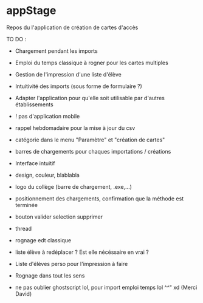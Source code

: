 # appStage 

Repos du l'application de création de cartes d'accès   

TO DO :

- Chargement pendant les imports
- Emploi du temps classique à rogner pour les cartes multiples
- Gestion de l'impression d'une liste d'élève
- Intuitivité des imports (sous forme de formulaire ?)
- Adapter l'application pour qu'elle soit utilisable par d'autres établissements
- ! pas d'application mobile
- rappel hebdomadaire pour la mise à jour du csv
- catégorie dans le menu "Paramètre" et "création de cartes"
- barres de chargements pour chaques importations / créations
- Interface intuitif
- design, couleur, blablabla
- logo du collège (barre de chargement, .exe,...)
- positionnement des chargements, confirmation que la méthode est terminée
- bouton valider selection supprimer
- thread
- rognage edt classique
- liste élève à redéplacer ? Est elle nécéssaire en vrai ?
- Liste d'élèves perso pour l'impression à faire
- Rognage dans tout les sens


- ne pas oublier ghostscript lol, pour import emploi temps lol ^^" xd (Merci David)

